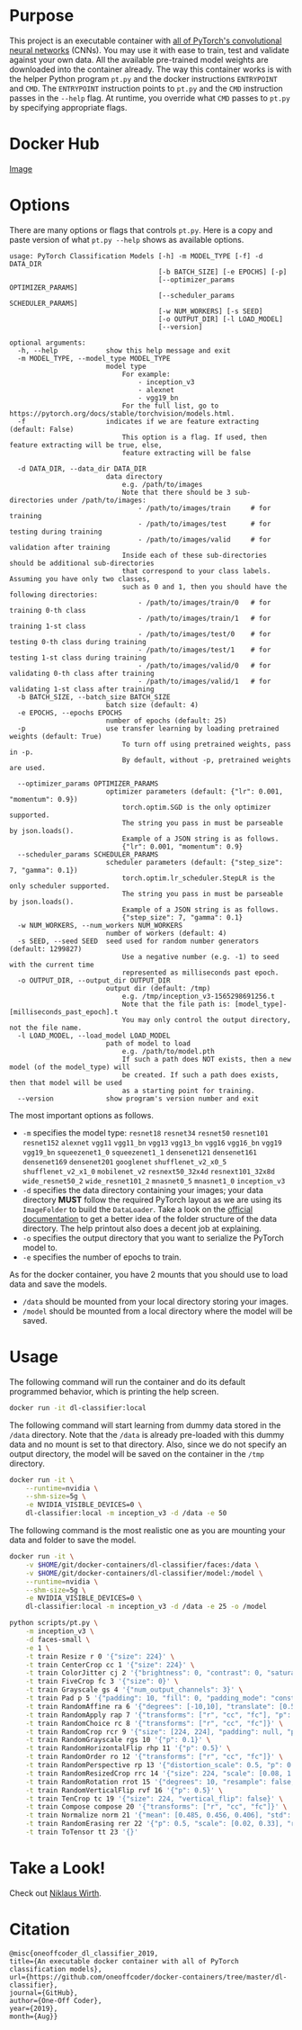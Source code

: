 # Purpose 

This project is an executable container with [all of PyTorch's convolutional neural networks](https://pytorch.org/docs/stable/torchvision/models.html) (CNNs). You may use it with ease to train, test and validate against your own data. All the available pre-trained model weights are downloaded into the container already. The way this container works is with the helper Python program `pt.py` and the docker instructions `ENTRYPOINT` and `CMD`. The `ENTRYPOINT` instruction points to `pt.py` and the `CMD` instruction passes in the `--help` flag. At runtime, you override what `CMD` passes to `pt.py` by specifying appropriate flags.

# Docker Hub

[Image](https://hub.docker.com/r/oneoffcoder/dl-classifier)

# Options

There are many options or flags that controls `pt.py`. Here is a copy and paste version of what `pt.py --help` shows as available options.

```
usage: PyTorch Classification Models [-h] -m MODEL_TYPE [-f] -d DATA_DIR
                                     [-b BATCH_SIZE] [-e EPOCHS] [-p]
                                     [--optimizer_params OPTIMIZER_PARAMS]
                                     [--scheduler_params SCHEDULER_PARAMS]
                                     [-w NUM_WORKERS] [-s SEED]
                                     [-o OUTPUT_DIR] [-l LOAD_MODEL]
                                     [--version]

optional arguments:
  -h, --help            show this help message and exit
  -m MODEL_TYPE, --model_type MODEL_TYPE
                        model type
                            For example:
                                - inception_v3
                                - alexnet 
                                - vgg19_bn 
                            For the full list, go to https://pytorch.org/docs/stable/torchvision/models.html.
  -f                    indicates if we are feature extracting (default: False)
                            This option is a flag. If used, then feature extracting will be true, else,
                            feature extracting will be false
                            
  -d DATA_DIR, --data_dir DATA_DIR
                        data directory
                            e.g. /path/to/images
                            Note that there should be 3 sub-directories under /path/to/images:
                                - /path/to/images/train     # for training
                                - /path/to/images/test      # for testing during training
                                - /path/to/images/valid     # for validation after training
                            Inside each of these sub-directories should be additional sub-directories 
                            that correspond to your class labels. Assuming you have only two classes,
                            such as 0 and 1, then you should have the following directories:
                                - /path/to/images/train/0   # for training 0-th class
                                - /path/to/images/train/1   # for training 1-st class
                                - /path/to/images/test/0    # for testing 0-th class during training
                                - /path/to/images/test/1    # for testing 1-st class during training
                                - /path/to/images/valid/0   # for validating 0-th class after training
                                - /path/to/images/valid/1   # for validating 1-st class after training
  -b BATCH_SIZE, --batch_size BATCH_SIZE
                        batch size (default: 4)
  -e EPOCHS, --epochs EPOCHS
                        number of epochs (default: 25)
  -p                    use transfer learning by loading pretrained weights (default: True)
                            To turn off using pretrained weights, pass in -p.
                            By default, without -p, pretrained weights are used.
                            
  --optimizer_params OPTIMIZER_PARAMS
                        optimizer parameters (default: {"lr": 0.001, "momentum": 0.9})
                            torch.optim.SGD is the only optimizer supported.
                            The string you pass in must be parseable by json.loads().
                            Example of a JSON string is as follows.
                            {"lr": 0.001, "momentum": 0.9}
  --scheduler_params SCHEDULER_PARAMS
                        scheduler parameters (default: {"step_size": 7, "gamma": 0.1})
                            torch.optim.lr_scheduler.StepLR is the only scheduler supported.
                            The string you pass in must be parseable by json.loads().
                            Example of a JSON string is as follows.
                            {"step_size": 7, "gamma": 0.1}
  -w NUM_WORKERS, --num_workers NUM_WORKERS
                        number of workers (default: 4)
  -s SEED, --seed SEED  seed used for random number generators (default: 1299827)
                            Use a negative number (e.g. -1) to seed with the current time
                            represented as milliseconds past epoch.
  -o OUTPUT_DIR, --output_dir OUTPUT_DIR
                        output dir (default: /tmp)
                            e.g. /tmp/inception_v3-1565298691256.t
                            Note that the file path is: [model_type]-[milliseconds_past_epoch].t
                            You may only control the output directory, not the file name.
  -l LOAD_MODEL, --load_model LOAD_MODEL
                        path of model to load
                            e.g. /path/to/model.pth
                            If such a path does NOT exists, then a new model (of the model_type) will 
                            be created. If such a path does exists, then that model will be used
                            as a starting point for training.
  --version             show program's version number and exit
```

The most important options as follows.

* `-m` specifies the model type: `resnet18` `resnet34` `resnet50` `resnet101` `resnet152` `alexnet` `vgg11` `vgg11_bn` `vgg13` `vgg13_bn` `vgg16` `vgg16_bn` `vgg19` `vgg19_bn` `squeezenet1_0` `squeezenet1_1` `densenet121` `densenet161` `densenet169` `densenet201` `googlenet` `shufflenet_v2_x0_5` `shufflenet_v2_x1_0` `mobilenet_v2` `resnext50_32x4d` `resnext101_32x8d` `wide_resnet50_2` `wide_resnet101_2` `mnasnet0_5` `mnasnet1_0` `inception_v3`
* `-d` specifies the data directory containing your images; your data directory **MUST** follow the required PyTorch layout as we are using its `ImageFolder` to build the `DataLoader`. Take a look on the [official documentation](https://pytorch.org/docs/stable/torchvision/datasets.html#imagefolder) to get a better idea of the folder structure of the data directory. The help printout also does a decent job at explaining.
* `-o` specifies the output directory that you want to serialize the PyTorch model to.
* `-e` specifies the number of epochs to train.

As for the docker container, you have 2 mounts that you should use to load data and save the models.

* `/data` should be mounted from your local directory storing your images.
* `/model` should be mounted from a local directory where the model will be saved.

# Usage

The following command will run the container and do its default programmed behavior, which is printing the help screen.

```bash
docker run -it dl-classifier:local
```

The following command will start learning from dummy data stored in the `/data` directory. Note that the `/data` is already pre-loaded with this dummy data and no mount is set to that directory. Also, since we do not specify an output directory, the model will be saved on the container in the `/tmp` directory.

```bash
docker run -it \
    --runtime=nvidia \
    --shm-size=5g \
    -e NVIDIA_VISIBLE_DEVICES=0 \
    dl-classifier:local -m inception_v3 -d /data -e 50
```

The following command is the most realistic one as you are mounting your data and folder to save the model.

```bash
docker run -it \
    -v $HOME/git/docker-containers/dl-classifier/faces:/data \
    -v $HOME/git/docker-containers/dl-classifier/model:/model \
    --runtime=nvidia \
    --shm-size=5g \
    -e NVIDIA_VISIBLE_DEVICES=0 \
    dl-classifier:local -m inception_v3 -d /data -e 25 -o /model
```

```bash
python scripts/pt.py \
    -m inception_v3 \
    -d faces-small \
    -e 1 \
    -t train Resize r 0 '{"size": 224}' \
    -t train CenterCrop cc 1 '{"size": 224}' \
    -t train ColorJitter cj 2 '{"brightness": 0, "contrast": 0, "saturation": 0, "hue": 0}' \
    -t train FiveCrop fc 3 '{"size": 0}' \
    -t train Grayscale gs 4 '{"num_output_channels": 3}' \
    -t train Pad p 5 '{"padding": 10, "fill": 0, "padding_mode": "constant"}' \
    -t train RandomAffine ra 6 '{"degrees": [-10,10], "translate": [0.5, 0.5], "scale": [1.0, 1.5], "shear": 5, "resample": false, "fillcolor": 0}' \
    -t train RandomApply rap 7 '{"transforms": ["r", "cc", "fc"], "p": 0.5}' \
    -t train RandomChoice rc 8 '{"transforms": ["r", "cc", "fc"]}' \
    -t train RandomCrop rcr 9 '{"size": [224, 224], "padding": null, "pad_if_needed": false, "fill": 0, "padding_mode": "constant"}' \
    -t train RandomGrayscale rgs 10 '{"p": 0.1}' \
    -t train RandomHorizontalFlip rhp 11 '{"p": 0.5}' \
    -t train RandomOrder ro 12 '{"transforms": ["r", "cc", "fc"]}' \
    -t train RandomPerspective rp 13 '{"distortion_scale": 0.5, "p": 0.5, "interpolation": 3}' \
    -t train RandomResizedCrop rrc 14 '{"size": 224, "scale": [0.08, 1.0], "ratio": [0.75, 1.33], "interpolation": 2}' \
    -t train RandomRotation rrot 15 '{"degrees": 10, "resample": false, "expand": false, "center": null}' \
    -t train RandomVerticalFlip rvf 16 '{"p": 0.5}' \
    -t train TenCrop tc 19 '{"size": 224, "vertical_flip": false}' \
    -t train Compose compose 20 '{"transforms": ["r", "cc", "fc"]}' \
    -t train Normalize norm 21 '{"mean": [0.485, 0.456, 0.406], "std": [0.229, 0.224, 0.225]}' \
    -t train RandomErasing rer 22 '{"p": 0.5, "scale": [0.02, 0.33], "ratio": [0.3, 3.3], "value": 0, "inplace": false}' \
    -t train ToTensor tt 23 '{}'
```

# Take a Look!

Check out [Niklaus Wirth](https://en.wikipedia.org/wiki/Niklaus_Wirth).

# Citation

```
@misc{oneoffcoder_dl_classifier_2019, 
title={An executable docker container with all of PyTorch classification models}, 
url={https://github.com/oneoffcoder/docker-containers/tree/master/dl-classifier}, 
journal={GitHub},
author={One-Off Coder}, 
year={2019}, 
month={Aug}}
```
